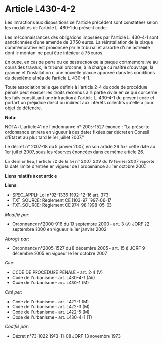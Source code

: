 # Article L430-4-2

Les infractions aux dispositions de l'article précédent sont constatées selon les modalités de l'article L. 480-1 du présent
code.

Les méconnaissances des obligations imposées par l'article L. 430-4-1 sont sanctionnées d'une amende de 3 750 euros. La
réinstallation de la plaque commémorative est prononcée par le tribunal et assortie d'une astreinte dont le montant ne peut
être inférieur à 75 euros.

En outre, en cas de perte ou de destruction de la plaque commémorative au cours des travaux, le tribunal ordonne, à la charge
du maître d'ouvrage, la gravure et l'installation d'une nouvelle plaque apposée dans les conditions du deuxième alinéa de
l'article L. 430-4-1.

Toute association telle que définie à l'article 2-4 du code de procédure pénale peut exercer les droits reconnus à la partie
civile en ce qui concerne les faits constituant une infraction à l'article L. 430-4-1 du présent code et portant un préjudice
direct ou indirect aux intérêts collectifs qu'elle a pour objet de défendre.

**Nota:**

NOTA : L'article 41 de l'ordonnance n° 2005-1527 énonce : "La présente ordonnance entrera en vigueur à des dates fixées par
décret en Conseil d'Etat et au plus tard le 1er juillet 2007."

Le décret n° 2007-18 du 5 janvier 2007, en son article 26 fixe cette date au 1er juillet 2007, sous les réserves énoncées
dans ce même article 26.

En dernier lieu, l'article 72 de la loi n° 2007-209 du 19 février 2007 reporte la date limite d'entrée en vigueur de
l'ordonnance au 1er octobre 2007.

**Liens relatifs à cet article**

**Liens**:

  - SPEC_APPLI: Loi n°92-1336 1992-12-16 art. 373
  - TXT_SOURCE: Règlement CE 1103-97 1997-06-17
  - TXT_SOURCE: Règlement CE 974-98 1998-05-03

_Modifié par_:

  - Ordonnance n°2000-916 du 19 septembre 2000 - art. 3 (V) JORF 22 septembre 2000 en vigueur le 1er janvier 2002

_Abrogé par_:

  - Ordonnance n°2005-1527 du 8 décembre 2005 - art. 15 () JORF 9 décembre 2005 en vigueur le 1er octobre 2007

_Cite_:

  - CODE DE PROCEDURE PENALE - art. 2-4 (V)
  - Code de l'urbanisme - art. L430-4-1 (Ab)
  - Code de l'urbanisme - art. L480-1 (M)

_Cité par_:

  - Code de l'urbanisme - art. L422-1 (M)
  - Code de l'urbanisme - art. L422-3 (M)
  - Code de l'urbanisme - art. L422-5 (M)
  - Code de l'urbanisme - art. L480-4-1 (T)

_Codifié par_:

  - Décret n°73-1022 1973-11-08 JORF 13 novembre 1973
